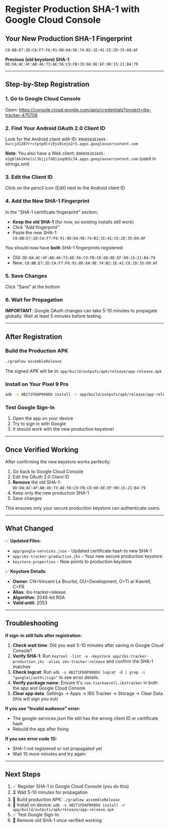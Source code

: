 # Register Production SHA-1 with Google Cloud Console

## Your New Production SHA-1 Fingerprint

```
C8:BB:E7:2D:CA:F7:F6:91:0D:6A:9E:74:B2:1E:41:CE:2D:35:60:AF
```

**Previous (old keystore) SHA-1**: `DD:DA:AC:4F:AB:46:73:AE:56:C9:FB:CD:68:8E:EF:90:15:21:B4:79`

---

## Step-by-Step Registration

### 1. Go to Google Cloud Console

Open: https://console.cloud.google.com/apis/credentials?project=ibs-tracker-475708

### 2. Find Your Android OAuth 2.0 Client ID

Look for the Android client with ID: `896856261645-5urcjd1287rrctptp9lri9ju9ieje2r5.apps.googleusercontent.com`

**Note**: You also have a Web client: `896856261645-e2g6l6k1khelsl3kjji7d011oqdh5c34.apps.googleusercontent.com` (used in strings.xml)

### 3. Edit the Client ID

Click on the pencil icon (Edit) next to the Android client ID

### 4. Add the New SHA-1 Fingerprint

In the "SHA-1 certificate fingerprint" section:
- **Keep the old SHA-1** (for now, so existing installs still work)
- Click "Add fingerprint"
- Paste the new SHA-1: `C8:BB:E7:2D:CA:F7:F6:91:0D:6A:9E:74:B2:1E:41:CE:2D:35:60:AF`

You should now have **both** SHA-1 fingerprints registered:
- Old: `DD:DA:AC:4F:AB:46:73:AE:56:C9:FB:CD:68:8E:EF:90:15:21:B4:79`
- New: `C8:BB:E7:2D:CA:F7:F6:91:0D:6A:9E:74:B2:1E:41:CE:2D:35:60:AF`

### 5. Save Changes

Click "Save" at the bottom

### 6. Wait for Propagation

**IMPORTANT**: Google OAuth changes can take 5-10 minutes to propagate globally. Wait at least 5 minutes before testing.

---

## After Registration

### Build the Production APK

```bash
./gradlew assembleRelease
```

The signed APK will be in: `app/build/outputs/apk/release/app-release.apk`

### Install on Your Pixel 9 Pro

```bash
adb -s 4B271FDAP008DU install -r app/build/outputs/apk/release/app-release.apk
```

### Test Google Sign-In

1. Open the app on your device
2. Try to sign in with Google
3. It should work with the new production keystore!

---

## Once Verified Working

After confirming the new keystore works perfectly:

1. Go back to Google Cloud Console
2. Edit the OAuth 2.0 Client ID
3. **Remove** the old SHA-1: `DD:DA:AC:4F:AB:46:73:AE:56:C9:FB:CD:68:8E:EF:90:15:21:B4:79`
4. Keep only the new production SHA-1
5. Save changes

This ensures only your secure production keystore can authenticate users.

---

## What Changed

✅ **Updated Files**:
- `app/google-services.json` - Updated certificate hash to new SHA-1
- `app/ibs-tracker-production.jks` - Your new secure production keystore
- `keystore.properties` - Now points to production keystore

✅ **Keystore Details**:
- **Owner**: CN=Vincent Le Bourlot, OU=Development, O=Ti ar Kaerell, C=FR
- **Alias**: ibs-tracker-release
- **Algorithm**: 2048-bit RSA
- **Valid until**: 2053

---

## Troubleshooting

**If sign-in still fails after registration:**

1. **Check wait time**: Did you wait 5-10 minutes after saving in Google Cloud Console?
2. **Verify SHA-1**: Run `keytool -list -v -keystore app/ibs-tracker-production.jks -alias ibs-tracker-release` and confirm the SHA-1 matches
3. **Check logcat**: Run `adb -s 4B271FDAP008DU logcat -d | grep -i "google\|auth\|sign"` to see error details
4. **Verify package name**: Ensure it's `com.tiarkaerell.ibstracker` in both the app and Google Cloud Console
5. **Clear app data**: Settings → Apps → IBS Tracker → Storage → Clear Data (this will sign you out)

**If you see "Invalid audience" error:**
- The google-services.json file still has the wrong client ID or certificate hash
- Rebuild the app after fixing

**If you see error code 10:**
- SHA-1 not registered or not propagated yet
- Wait 10 more minutes and try again

---

## Next Steps

1. ✅ Register SHA-1 in Google Cloud Console (you do this)
2. ⏳ Wait 5-10 minutes for propagation
3. 🔨 Build production APK: `./gradlew assembleRelease`
4. 📱 Install on device: `adb -s 4B271FDAP008DU install -r app/build/outputs/apk/release/app-release.apk`
5. ✅ Test Google Sign-In
6. 🧹 Remove old SHA-1 once verified working

